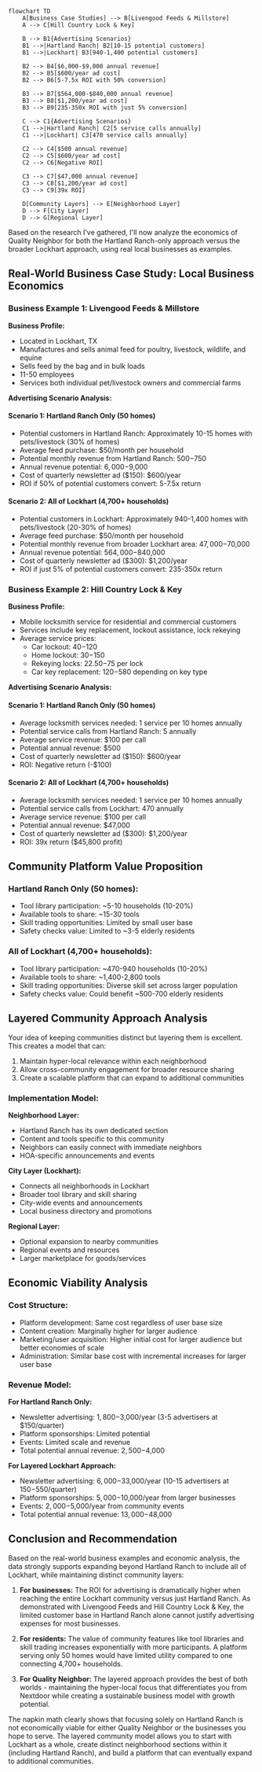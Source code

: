 ```mermaid
flowchart TD
    A[Business Case Studies] --> B[Livengood Feeds & Millstore]
    A --> C[Hill Country Lock & Key]
    
    B --> B1{Advertising Scenarios}
    B1 -->|Hartland Ranch| B2[10-15 potential customers]
    B1 -->|Lockhart| B3[940-1,400 potential customers]
    
    B2 --> B4[$6,000-$9,000 annual revenue]
    B2 --> B5[$600/year ad cost]
    B2 --> B6[5-7.5x ROI with 50% conversion]
    
    B3 --> B7[$564,000-$840,000 annual revenue]
    B3 --> B8[$1,200/year ad cost]
    B3 --> B9[235-350x ROI with just 5% conversion]
    
    C --> C1{Advertising Scenarios}
    C1 -->|Hartland Ranch| C2[5 service calls annually]
    C1 -->|Lockhart| C3[470 service calls annually]
    
    C2 --> C4[$500 annual revenue]
    C2 --> C5[$600/year ad cost]
    C2 --> C6[Negative ROI]
    
    C3 --> C7[$47,000 annual revenue]
    C3 --> C8[$1,200/year ad cost]
    C3 --> C9[39x ROI]
    
    D[Community Layers] --> E[Neighborhood Layer]
    D --> F[City Layer]
    D --> G[Regional Layer]
```

Based on the research I've gathered, I'll now analyze the economics of Quality Neighbor for both the Hartland Ranch-only approach versus the broader Lockhart approach, using real local businesses as examples.

## Real-World Business Case Study: Local Business Economics

### Business Example 1: Livengood Feeds & Millstore

**Business Profile:**
- Located in Lockhart, TX
- Manufactures and sells animal feed for poultry, livestock, wildlife, and equine
- Sells feed by the bag and in bulk loads
- 11-50 employees
- Services both individual pet/livestock owners and commercial farms

**Advertising Scenario Analysis:**

#### Scenario 1: Hartland Ranch Only (50 homes)
- Potential customers in Hartland Ranch: Approximately 10-15 homes with pets/livestock (30% of homes)
- Average feed purchase: $50/month per household
- Potential monthly revenue from Hartland Ranch: $500-$750
- Annual revenue potential: $6,000-$9,000
- Cost of quarterly newsletter ad ($150): $600/year
- ROI if 50% of potential customers convert: 5-7.5x return

#### Scenario 2: All of Lockhart (4,700+ households)
- Potential customers in Lockhart: Approximately 940-1,400 homes with pets/livestock (20-30% of homes)
- Average feed purchase: $50/month per household
- Potential monthly revenue from broader Lockhart area: $47,000-$70,000
- Annual revenue potential: $564,000-$840,000
- Cost of quarterly newsletter ad ($300): $1,200/year
- ROI if just 5% of potential customers convert: 235-350x return

### Business Example 2: Hill Country Lock & Key

**Business Profile:**
- Mobile locksmith service for residential and commercial customers
- Services include key replacement, lockout assistance, lock rekeying
- Average service prices:
  - Car lockout: $40-$120
  - Home lockout: $30-$150
  - Rekeying locks: $22.50-$75 per lock
  - Car key replacement: $120-$580 depending on key type

**Advertising Scenario Analysis:**

#### Scenario 1: Hartland Ranch Only (50 homes)
- Average locksmith services needed: 1 service per 10 homes annually
- Potential service calls from Hartland Ranch: 5 annually
- Average service revenue: $100 per call
- Potential annual revenue: $500
- Cost of quarterly newsletter ad ($150): $600/year
- ROI: Negative return (-$100)

#### Scenario 2: All of Lockhart (4,700+ households)
- Average locksmith services needed: 1 service per 10 homes annually
- Potential service calls from Lockhart: 470 annually
- Average service revenue: $100 per call
- Potential annual revenue: $47,000
- Cost of quarterly newsletter ad ($300): $1,200/year
- ROI: 39x return ($45,800 profit)

## Community Platform Value Proposition

### Hartland Ranch Only (50 homes):
- Tool library participation: ~5-10 households (10-20%)
- Available tools to share: ~15-30 tools
- Skill trading opportunities: Limited by small user base
- Safety checks value: Limited to ~3-5 elderly residents

### All of Lockhart (4,700+ households):
- Tool library participation: ~470-940 households (10-20%)
- Available tools to share: ~1,400-2,800 tools
- Skill trading opportunities: Diverse skill set across larger population
- Safety checks value: Could benefit ~500-700 elderly residents

## Layered Community Approach Analysis

Your idea of keeping communities distinct but layering them is excellent. This creates a model that can:

1. Maintain hyper-local relevance within each neighborhood
2. Allow cross-community engagement for broader resource sharing
3. Create a scalable platform that can expand to additional communities

### Implementation Model:

**Neighborhood Layer:**
- Hartland Ranch has its own dedicated section
- Content and tools specific to this community
- Neighbors can easily connect with immediate neighbors
- HOA-specific announcements and events

**City Layer (Lockhart):**
- Connects all neighborhoods in Lockhart
- Broader tool library and skill sharing
- City-wide events and announcements
- Local business directory and promotions

**Regional Layer:**
- Optional expansion to nearby communities
- Regional events and resources
- Larger marketplace for goods/services

## Economic Viability Analysis

### Cost Structure:
- Platform development: Same cost regardless of user base size
- Content creation: Marginally higher for larger audience
- Marketing/user acquisition: Higher initial cost for larger audience but better economies of scale
- Administration: Similar base cost with incremental increases for larger user base

### Revenue Model:

**For Hartland Ranch Only:**
- Newsletter advertising: $1,800-$3,000/year (3-5 advertisers at $150/quarter)
- Platform sponsorships: Limited potential
- Events: Limited scale and revenue
- Total potential annual revenue: $2,500-$4,000

**For Layered Lockhart Approach:**
- Newsletter advertising: $6,000-$33,000/year (10-15 advertisers at $150-$550/quarter)
- Platform sponsorships: $5,000-$10,000/year from larger businesses
- Events: $2,000-$5,000/year from community events
- Total potential annual revenue: $13,000-$48,000

## Conclusion and Recommendation

Based on the real-world business examples and economic analysis, the data strongly supports expanding beyond Hartland Ranch to include all of Lockhart, while maintaining distinct community layers:

1. **For businesses:** The ROI for advertising is dramatically higher when reaching the entire Lockhart community versus just Hartland Ranch. As demonstrated with Livengood Feeds and Hill Country Lock & Key, the limited customer base in Hartland Ranch alone cannot justify advertising expenses for most businesses.

2. **For residents:** The value of community features like tool libraries and skill trading increases exponentially with more participants. A platform serving only 50 homes would have limited utility compared to one connecting 4,700+ households.

3. **For Quality Neighbor:** The layered approach provides the best of both worlds - maintaining the hyper-local focus that differentiates you from Nextdoor while creating a sustainable business model with growth potential.

The napkin math clearly shows that focusing solely on Hartland Ranch is not economically viable for either Quality Neighbor or the businesses you hope to serve. The layered community model allows you to start with Lockhart as a whole, create distinct neighborhood sections within it (including Hartland Ranch), and build a platform that can eventually expand to additional communities.